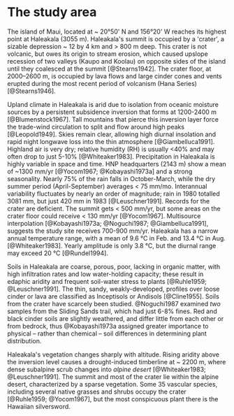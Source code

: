 # The study area

The island of Maui, located at ~ 20°50' N and 156°20' W reaches its highest point at Haleakala (3055 m).
Haleakala's summit is occupied by a 'crater', a sizable depression ~ 12 by 4 km and > 800 m deep.
This crater is not volcanic, but owes its origin to stream erosion, which caused upslope recession of two valleys (Kaupo and Koolau) on opposite sides of the island until they coalesced at the summit [@Stearns1942].
The crater floor, at 2000–2600 m, is occupied by lava flows and large cinder cones and vents erupted during the most recent period of volcanism (Hana Series) [@Stearns1946].

Upland climate in Haleakala is arid due to isolation from oceanic moisture sources by a persistent subsidence inversion that forms at 1200-2400 m [@Blumenstock1967].
Tall mountains that pierce this inversion layer force the trade-wind circulation to split and flow around high peaks [@Leopold1949].
Skies remain clear, allowing high diurnal insolation and rapid night longwave loss into the thin atmosphere [@Giambelluca1991].
Highland air is very dry; relative humidity (RH) is usually <40% and may often drop to just 5-10% [@Whiteaker1983].
Precipitation in Haleakala is highly variable in space and time.
HNP headquarters (2143 m) show a mean of ~1300 mm/yr [@Yocom1967; @Kobayashi1973a] and a strong seasonality.
Nearly 75% of the rain falls in October-March, while the dry summer period (April-September) averages < 75 mm/mo.
Interannual variability fluctuates by nearly an order of magnitude; rain in 1980 totalled 3081 mm, but just 420 mm in 1983 [@Leuschner1991].
Records for the crater are deficient.
The summit gets < 500 mm/yr, but some areas on the crater floor could receive < 130 mm/yr [@Yocom1967].
Multisource interpolation [@Kobayashi1973a; @Noguchi1987; @Giambelluca1991], suggests the study site receives 700-900 mm/yr.
Haleakala has a narrow annual temperature range, with a mean of 9.6 °C in Feb. and 13.4 °C in Aug. [@Whiteaker1983].
Yearly amplitude is only 3.8 °C, but the diurnal range may exceed 20 °C [@Rundel1994].

Soils in Haleakala are coarse, porous, poor, lacking in organic matter, with high infiltration rates and low water-holding capacity; these result in edaphic aridity and frequent soil-water stress to plants [@Ruhle1959; @Leuschner1991].
The thin, sandy, weakly-developed, profiles over loose cinder or lava are classified as Inceptisols or Andisols [@Cline1955].
Soils from the crater have scarcely been studied.
@Noguchi1987 examined *two* samples from the Sliding Sands trail, which had just 6-8% fines.
Red and black cinder soils are slightly weathered, and differ little from each other or from bedrock, thus @Kobayashi1973a assigned greater importance to physical – rather than chemical – soil differences in determining plant distribution.

Haleakala's vegetation changes sharply with altitude.
Rising aridity above the inversion level causes a drought-induced timberline at ~ 2200 m, where dense subalpine scrub changes into *alpine desert* [@Whiteaker1983; @Leuschner1991].
The summit and most of the crater lie within the alpine desert, characterized by a sparse vegetation.
Some 35 vascular species, including several native grasses and shrubs occupy the crater [@Ruhle1959; @Yocom1967], but the most conspicuous plant there is the Hawaiian silversword.